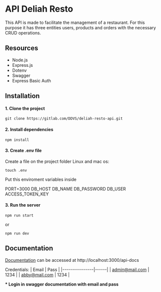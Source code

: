 # API Deliah Resto
This API is made to facilitate the management of a restaurant. For this purpose it has three entities users, products and orders with the necessary CRUD operations.

## Resources
- Node.js
- Express.js
- Dotenv
- Swagger
- Express Basic Auth

## Installation
#### 1. Clone the project
```
git clone https://gitlab.com/DDVS/deliah-resto-api.git
```
#### 2. Install dependencies
```
npm install
```

#### 3. Create .env file
Create a file on the project folder
Linux and mac os:
```
touch .env
```

Put this enviroment variables inside

PORT=3000
DB_HOST 
DB_NAME
DB_PASSWORD
DB_USER
ACCESS_TOKEN_KEY

#### 3. Run the server
```
npm run start
```
or
```
npm run dev
```
## Documentation 
[Documentation](http://localhost:3000/api-docs) can be accessed at http://localhost:3000/api-docs

Credentials:
| Email          | Pass |
|----------------|------|
| admin@mail.com | 1234 |
| abby@mail.com  | 1234 |

**\* Login in swagger documentation with email and pass**